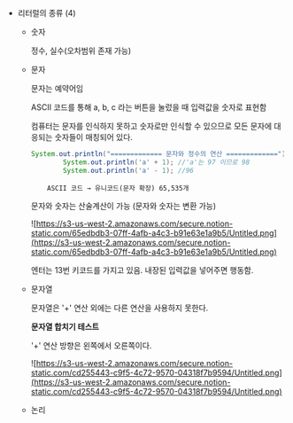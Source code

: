 - 리터럴의 종류 (4)
    - 숫자

        정수, 실수(오차범위 존재 가능)

    - 문자

        문자는 예약어임

        ASCII 코드를 통해 a, b, c 라는 버튼을 눌렀을 때 입력값을 숫자로 표현함

        컴퓨터는 문자를 인식하지 못하고 숫자로만 인식할 수 있으므로 모든 문자에 대응되는 숫자들이 매칭되어 있다.

        ```java
        System.out.println("============= 문자와 정수의 연산 =============");
        		System.out.println('a' + 1); //'a'는 97 이므로 98
        		System.out.println('a' - 1); //96
        ```

              ASCII 코드 → 유니코드(문자 확장) 65,535개

        문자와 숫자는 산술계산이 가능 (문자와 숫자는 변환 가능)

        ![https://s3-us-west-2.amazonaws.com/secure.notion-static.com/65edbdb3-07ff-4afb-a4c3-b91e63e1a9b5/Untitled.png](https://s3-us-west-2.amazonaws.com/secure.notion-static.com/65edbdb3-07ff-4afb-a4c3-b91e63e1a9b5/Untitled.png)

        엔터는 13번 키코드를 가지고 있음. 내장된 입력값을 넣어주면 행동함.

    - 문자열

        문자열은 '+' 연산 외에는 다른 연산을 사용하지 못한다.

        **문자열 합치기 테스트**

        '+' 연산 방향은 왼쪽에서 오른쪽이다.

        ![https://s3-us-west-2.amazonaws.com/secure.notion-static.com/cd255443-c9f5-4c72-9570-04318f7b9594/Untitled.png](https://s3-us-west-2.amazonaws.com/secure.notion-static.com/cd255443-c9f5-4c72-9570-04318f7b9594/Untitled.png)

    - 논리
